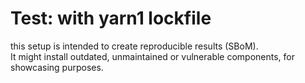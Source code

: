 # Test: with yarn1 lockfile

this setup is intended to create reproducible results (SBoM).  
It might install outdated, unmaintained or vulnerable components, for showcasing purposes.
